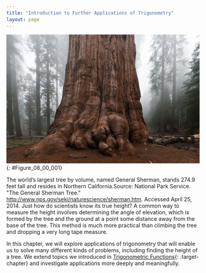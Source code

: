 ```yaml
---
title: "Introduction to Further Applications of Trigonometry"
layout: page
---
```



<?cnx.eoc class="key-equations" title="Key Equations"?>

<?cnx.eoc class="key-concepts" title="Key Concepts"?>

<?cnx.eoc class="review-exercises" title="Review Exercises"?>

<?cnx.eoc class="practice-test" title="Practice Test"?>

<?cnx.answers class="try"?>

<?cnx.answers class="section-exercises"?>

 ![A picture of the bottom of the world\'s largest living tree.](../resources/CNX_Precalc_Figure_08_00_001.jpg "General Sherman, the world&#x2019;s largest living tree. (credit: Mike Baird, Flickr)"){: #Figure_08_00_001}

The world’s largest tree by volume, named General Sherman, stands 274.9 feet tall and resides in Northern California.<span data-type="footnote">Source: National Park Service. \"The General Sherman Tree.\" http://www.nps.gov/seki/naturescience/sherman.htm. Accessed April 25, 2014.</span> Just how do scientists know its true height? A common way to measure the height involves determining the angle of elevation, which is formed by the tree and the ground at a point some distance away from the base of the tree. This method is much more practical than climbing the tree and dropping a very long tape measure.

In this chapter, we will explore applications of trigonometry that will enable us to solve many different kinds of problems, including finding the height of a tree. We extend topics we introduced in [Trigonometric Functions](/m49369){: .target-chapter} and investigate applications more deeply and meaningfully.


